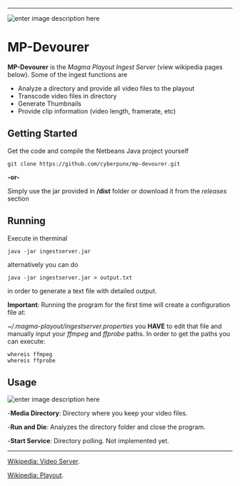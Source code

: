 


----------

![enter image description here](https://i97.servimg.com/u/f97/19/54/36/38/forum_12.png)

MP-Devourer
===========

**MP-Devourer** is the *Magma Playout Ingest Server* (view wikipedia pages below). Some of the ingest functions are

 - Analyze a directory and provide all video files to the playout
 - Transcode video files in directory
 - Generate Thumbnails 
 - Provide clip information (video length, framerate, etc)



Getting Started
-------

Get the code and compile the Netbeans Java project yourself

    git clone https://github.com/cyberpunx/mp-devourer.git
**-or-**

Simply use the jar provided in **/dist** folder or download it from the *releases* section




Running
-------
Execute in therminal

    java -jar ingestserver.jar

alternatively you can do

	java -jar ingestserver.jar > output.txt

in order to generate a text file with detailed output.

**Important**: Running the program for the first time will create a configuration file at:

*~/.magma-playout/ingestserver.properties* you **HAVE** to edit that file and manually input your
*ffmpeg* and *ffprobe* paths. In order to get the paths you can execute:

	whereis ffmpeg
	whereis ffprobe

Usage
-----
![enter image description here](http://i.imgur.com/JGcSQgP.png)


-**Media Directory**: Directory where you keep your video files.

-**Run and Die**: Analyzes the directory folder and close the program.

-**Start Service**: Directory polling. Not implemented yet.


---

 [Wikipedia: Video Server](https://en.wikipedia.org/wiki/Video_server).

 [Wikipedia: Playout](https://en.wikipedia.org/wiki/Playout).
